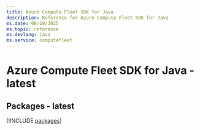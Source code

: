 ```yaml
---
title: Azure Compute Fleet SDK for Java
description: Reference for Azure Compute Fleet SDK for Java
ms.date: 08/19/2025
ms.topic: reference
ms.devlang: java
ms.service: computefleet
---
```

# Azure Compute Fleet SDK for Java - latest
## Packages - latest
[!INCLUDE [packages](compute-fleet-index.md)]